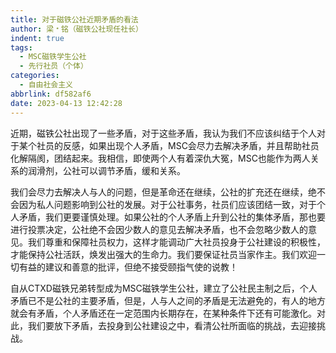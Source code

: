 ```yaml
---
title: 对于磁铁公社近期矛盾的看法
author: 梁﹡铭（磁铁公社现任社长）
indent: true
tags:
  - MSC磁铁学生公社
  - 先行社员（个体）
categories:
  - 自由社会主义
abbrlink: df582af6
date: 2023-04-13 12:42:28
---
```


近期，磁铁公社出现了一些矛盾，对于这些矛盾，我认为我们不应该纠结于个人对于某个社员的反感，如果出现个人矛盾，MSC会尽力去解决矛盾，并且帮助社员化解隔阂，团结起来。我相信，即使两个人有着深仇大冤，MSC也能作为两人关系的润滑剂，公社可以调节矛盾，缓和关系。

我们会尽力去解决人与人的问题，但是革命还在继续，公社的扩充还在继续，绝不会因为私人问题影响到公社的发展。对于公社事务，社员们应该团结一致，对于个人矛盾，我们更要谨慎处理。如果公社的个人矛盾上升到公社的集体矛盾，那也要进行投票决定，公社绝不会因少数人的意见去解决矛盾，也不会忽略少数人的意见。我们尊重和保障社员权力，这样才能调动广大社员投身于公社建设的积极性，才能保持公社活跃，焕发出强大的生命力。我们要保证社员当家作主。我们欢迎一切有益的建议和善意的批评，但绝不接受颐指气使的说教！

自从CTXD磁铁兄弟转型成为MSC磁铁学生公社，建立了公社民主制之后，个人矛盾已不是公社的主要矛盾，但是，人与人之间的矛盾是无法避免的，有人的地方就会有矛盾，个人矛盾还在一定范围内长期存在，在某种条件下还有可能激化。对此，我们要放下矛盾，去投身到公社建设之中，看清公社所面临的挑战，去迎接挑战。